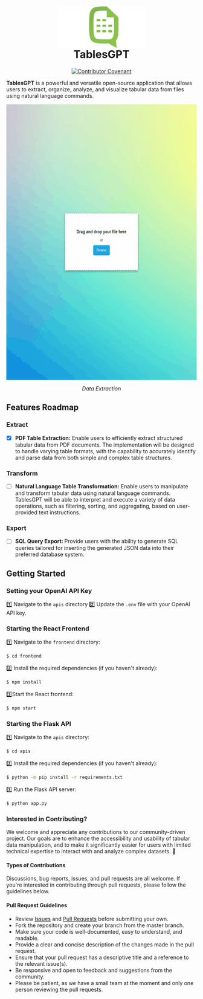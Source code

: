 <h1 align="center" >
<img src="./logo.svg" alt="TablesGPT" height="110" align="center">
<br >TablesGPT
</h1>

<div align="center">

[![Contributor Covenant](https://img.shields.io/badge/Contributor%20Covenant-2.1-4baaaa.svg)](code_of_conduct.md) 

</div>

<p><b>TablesGPT</b> is a powerful and versatile open-source application that allows users to extract, organize, analyze, and visualize tabular data from files using natural language commands.
</p>

<div align="center">
<img src="./example.gif" height="730" align="center"/>

<i>Data Extraction</i>
</div>

## Features Roadmap


### Extract

- [x] <b>PDF Table Extraction:</b> Enable users to efficiently extract structured tabular data from PDF documents. The implementation will be designed to handle varying table formats, with the capability to accurately identify and parse data from both simple and complex table structures.<br>

### Transform

- [ ] <b>Natural Language Table Transformation:</b>  Enable users to manipulate and transform tabular data using natural language commands. TablesGPT will be able to interpret and execute a variety of data operations, such as filtering, sorting, and aggregating, based on user-provided text instructions. 

### Export
- [ ] <b>SQL Query Export: </b> Provide users with the ability to generate SQL queries tailored for inserting the generated JSON data into their preferred database system.

## Getting Started
### Setting  your OpenAI API Key
1️⃣ Navigate to the `apis` directory 
2️⃣ Update the `.env` file with your OpenAI API key.

### Starting the React Frontend
1️⃣ Navigate to the `frontend` directory:
```bash
$ cd frontend
```
2️⃣ Install the required dependencies (if you haven't already):
```bash
$ npm install
```
3️⃣Start the React frontend:
```bash
$ npm start
```

### Starting the Flask API
1️⃣ Navigate to the `apis` directory:
```bash
$ cd apis
```
2️⃣ Install the required dependencies (if you haven't already):
```bash
$ python -m pip install -r requirements.txt
```
3️⃣ Run the Flask API server:
```bash
$ python app.py
```

### Interested in Contributing?
We welcome and appreciate any contributions to our community-driven project. Our goals are to enhance the accessibility and usability of tabular data manipulation, and to make it significantly easier for users with limited technical expertise to interact with and analyze complex datasets. 🚀

#### Types of Contributions
Discussions, bug reports, issues, and pull requests are all welcome. If you're interested in contributing through pull requests, please follow the guidelines below.

#### Pull Request Guidelines

* Review [Issues](https://github.com/lightshifted/TablesGPT/issues) and [Pull Requests](https://github.com/lightshifted/TablesGPT/pulls) before submitting your own.
* Fork the repository and create your branch from the master branch.
* Make sure your code is well-documented, easy to understand, and readable.
* Provide a clear and concise description of the changes made in the pull request.
* Ensure that your pull request has a descriptive title and a reference to the relevant issue(s).
* Be responsive and open to feedback and suggestions from the community.
* Please be patient, as we have a small team at the moment and only one person reviewing the pull requests.
